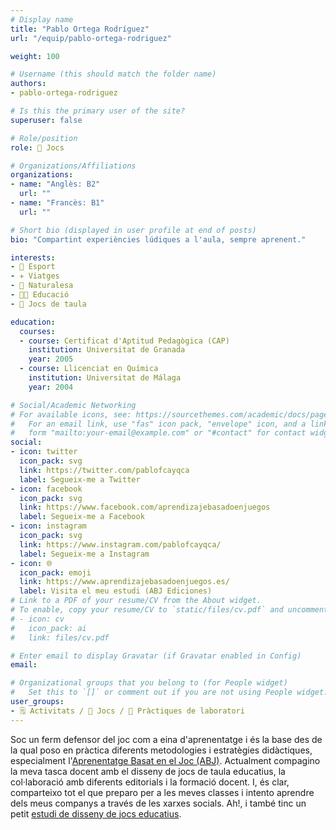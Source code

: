 ```yaml
---
# Display name
title: "Pablo Ortega Rodríguez"
url: "/equip/pablo-ortega-rodriguez"

weight: 100

# Username (this should match the folder name)
authors:
- pablo-ortega-rodriguez

# Is this the primary user of the site?
superuser: false

# Role/position
role: 🧩 Jocs

# Organizations/Affiliations
organizations:
- name: "Anglès: B2"
  url: ""
- name: "Francès: B1"
  url: ""  

# Short bio (displayed in user profile at end of posts)
bio: "Compartint experiències lúdiques a l'aula, sempre aprenent."

interests:
- 🏃 Esport
- ✈️ Viatges
- 🌳 Naturalesa
- 👨‍🏫 Educació
- 🧩 Jocs de taula

education:
  courses:
  - course: Certificat d'Aptitud Pedagògica (CAP)
    institution: Universitat de Granada
    year: 2005  
  - course: Llicenciat en Química
    institution: Universitat de Málaga
    year: 2004  

# Social/Academic Networking
# For available icons, see: https://sourcethemes.com/academic/docs/page-builder/#icons
#   For an email link, use "fas" icon pack, "envelope" icon, and a link in the
#   form "mailto:your-email@example.com" or "#contact" for contact widget.
social:
- icon: twitter
  icon_pack: svg
  link: https://twitter.com/pablofcayqca
  label: Segueix-me a Twitter
- icon: facebook
  icon_pack: svg
  link: https://www.facebook.com/aprendizajebasadoenjuegos
  label: Segueix-me a Facebook
- icon: instagram
  icon_pack: svg
  link: https://www.instagram.com/pablofcayqca/
  label: Segueix-me a Instagram
- icon: 🌐
  icon_pack: emoji
  link: https://www.aprendizajebasadoenjuegos.es/
  label: Visita el meu estudi (ABJ Ediciones)
# Link to a PDF of your resume/CV from the About widget.
# To enable, copy your resume/CV to `static/files/cv.pdf` and uncomment the lines below.
# - icon: cv
#   icon_pack: ai
#   link: files/cv.pdf

# Enter email to display Gravatar (if Gravatar enabled in Config)
email:

# Organizational groups that you belong to (for People widget)
#   Set this to `[]` or comment out if you are not using People widget.
user_groups:
- 🗒️ Activitats / 🧩 Jocs / 🧪 Pràctiques de laboratori
---
```


Soc un ferm defensor del joc com a eina d'aprenentatge i és la base des de la qual poso en pràctica diferents metodologies i estratègies didàctiques, especialment l'[Aprenentatge Basat en el Joc (ABJ)](https://ca.wikipedia.org/wiki/Aprenentatge_basat_en_el_joc). Actualment compagino la meva tasca docent amb el disseny de jocs de taula educatius, la col·laboració amb diferents editorials i la formació docent. I, és clar, comparteixo tot el que preparo per a les meves classes i intento aprendre dels meus companys a través de les xarxes socials. Ah!, i també tinc un petit [estudi de disseny de jocs educatius](https://www.aprendizajebasadoenjuegos.es/).
